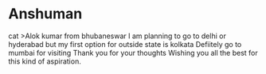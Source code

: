 # Anshuman
cat >Alok kumar 
from bhubaneswar
I am planning to go to delhi or hyderabad
but my first option for outside state is kolkata
Defiitely go to mumbai for visiting
Thank you for your thoughts
Wishing you all the best for this kind of aspiration.
